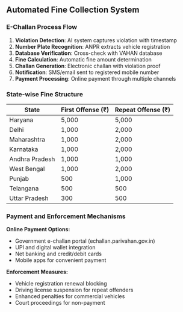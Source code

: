 ##  Automated Fine Collection System

###  E-Challan Process Flow

1. **Violation Detection**: AI system captures violation with timestamp
2. **Number Plate Recognition**: ANPR extracts vehicle registration
3. **Database Verification**: Cross-check with VAHAN database
4. **Fine Calculation**: Automatic fine amount determination
5. **Challan Generation**: Electronic challan with violation proof
6. **Notification**: SMS/email sent to registered mobile number
7. **Payment Processing**: Online payment through multiple channels

###  State-wise Fine Structure

| State | First Offense (₹) | Repeat Offense (₹) |
|---|---|---|
| Haryana | 5,000 | 5,000 |
| Delhi | 1,000 | 2,000 |
| Maharashtra | 1,000 | 2,000 |
| Karnataka | 1,000 | 2,000 |
| Andhra Pradesh | 1,000 | 1,000 |
| West Bengal | 1,000 | 2,000 |
| Punjab | 500 | 1,000 |
| Telangana | 500 | 500 |
| Uttar Pradesh | 300 | 500 |

###  Payment and Enforcement Mechanisms

**Online Payment Options:**
- Government e-challan portal (echallan.parivahan.gov.in)
- UPI and digital wallet integration
- Net banking and credit/debit cards
- Mobile apps for convenient payment

**Enforcement Measures:**
- Vehicle registration renewal blocking
- Driving license suspension for repeat offenders
- Enhanced penalties for commercial vehicles
- Court proceedings for non-payment